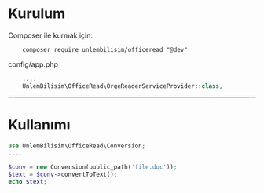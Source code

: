 <h1> Kurulum </h1>
Composer ile kurmak için:

```composer
    composer require unlembilisim/officeread "@dev"
```

config/app.php

```php
    ....
    UnlemBilisim\OfficeRead\OrgeReaderServiceProvider::class,
```

<hr />
<h1>Kullanımı </h1>

```php
use UnlemBilisim\OfficeRead\Conversion;
.....

$conv = new Conversion(public_path('file.doc'));
$text = $conv->convertToText();
echo $text;
        
```


